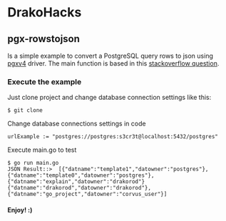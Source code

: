 # DrakoHacks
## pgx-rowstojson

Is a simple example to convert a PostgreSQL query rows to json using [pgxv4](https://github.com/jackc/pgx) driver. The main function is based in this [stackoverflow question](https://stackoverflow.com/questions/50238439/how-to-convert-pgx-rows-from-query-to-json-array).

### Execute the example

Just clone project and change database connection settings like this: 

```
$ git clone 

```

Change database connections settings in code

```
urlExample := "postgres://postgres:s3cr3t@localhost:5432/postgres"

```
Execute main.go to test

```
$ go run main.go
JSON Result::>  [{"datname":"template1","datowner":"postgres"},{"datname":"template0","datowner":"postgres"},{"datname":"explain","datowner":"drakorod"}{"datname":"drakorod","datowner":"drakorod"},{"datname":"go_project","datowner":"corvus_user"}]
```

#### Enjoy! :)
